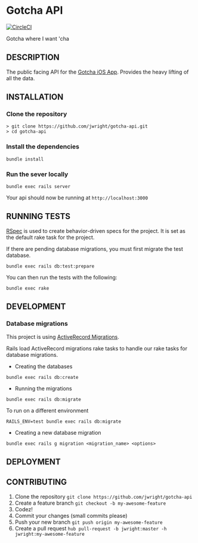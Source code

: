 Gotcha API
============

[![CircleCI](https://circleci.com/gh/jwright/gotcha-api.svg?style=svg)](https://circleci.com/gh/jwright/gotcha-api)

Gotcha where I want 'cha

## DESCRIPTION

The public facing API for the [Gotcha iOS App](https://github.com/donmiller/Gotcha-iOS). Provides the heavy lifting of all the data.

## INSTALLATION

### Clone the repository

```
> git clone https://github.com/jwright/gotcha-api.git
> cd gotcha-api
```

### Install the dependencies

```
bundle install
```

### Run the sever locally

```
bundle exec rails server
```

Your api should now be running at `http://localhost:3000`

## RUNNING TESTS

[RSpec](http://rspec.info/) is used to create behavior-driven specs for the project. It is set as the default rake task for the project.

If there are pending database migrations, you must first migrate the test database.

```
bundle exec rails db:test:prepare
```

You can then run the tests with the following:

```
bundle exec rake
```

## DEVELOPMENT

### Database migrations

This project is using [ActiveRecord Migrations](http://guides.rubyonrails.org/active_record_migrations.html).

Rails load ActiveRecord migrations rake tasks to handle our rake tasks for database migrations.

* Creating the databases

```
bundle exec rails db:create
```

* Running the migrations

```
bundle exec rails db:migrate
```

To run on a different environment

```
RAILS_ENV=test bundle exec rails db:migrate
```

* Creating a new database migration

```
bundle exec rails g migration <migration_name> <options>
```

## DEPLOYMENT

## CONTRIBUTING

1. Clone the repository `git clone https://github.com/jwright/gotcha-api`
1. Create a feature branch `git checkout -b my-awesome-feature`
1. Codez!
1. Commit your changes (small commits please)
1. Push your new branch `git push origin my-awesome-feature`
1. Create a pull request `hub pull-request -b jwright:master -h jwright:my-awesome-feature`
